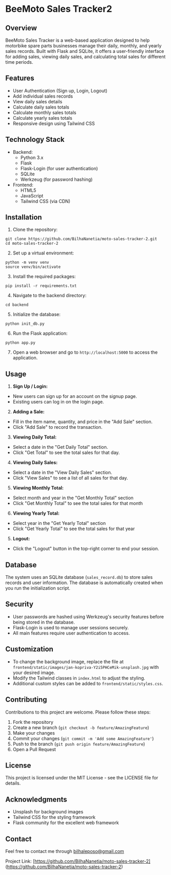 # BeeMoto Sales Tracker2

## Overview

BeeMoto Sales Tracker is a web-based application designed to help motorbike spare parts businesses manage their daily, monthly, and yearly sales records. Built with Flask and SQLite, it offers a user-friendly interface for adding sales, viewing daily sales, and calculating total sales for different time periods.

## Features

- User Authentication (Sign up, Login, Logout)
- Add individual sales records
- View daily sales details
- Calculate daily sales totals
- Calculate monthly sales totals
- Calculate yearly sales totals
- Responsive design using Tailwind CSS

## Technology Stack
- Backend:
  - Python 3.x
  - Flask
  - Flask-Login (for user authentication)
  - SQLite
  - Werkzeug (for password hashing)
- Frontend:
  - HTML5
  - JavaScript
  - Tailwind CSS (via CDN)

## Installation

1. Clone the repository:
``` console
git clone https://github.com/BilhaNanetia/moto-sales-tracker-2.git
cd moto-sales-tracker-2
```
2. Set up a virtual environment:
```console
python -m venv venv
source venv/bin/activate 
```
3. Install the required packages:
``` console
pip install -r requirements.txt
```
4. Navigate to the backend directory:
``` console
cd backend
```
5. Initialize the database:
``` console
python init_db.py
```
6. Run the Flask application:
``` console
python app.py
```
7. Open a web browser and go to `http://localhost:5000` to access the application.

## Usage
1. **Sign Up / Login:**
- New users can sign up for an account on the signup page.
- Existing users can log in on the login page.
2. **Adding a Sale:**
- Fill in the item name, quantity, and price in the "Add Sale" section.
- Click "Add Sale" to record the transaction.
3. **Viewing Daily Total:**
- Select a date in the "Get Daily Total" section.
- Click "Get Total" to see the total sales for that day.
4. **Viewing Daily Sales:**
- Select a date in the "View Daily Sales" section.
- Click "View Sales" to see a list of all sales for that day.
5. **Viewing Monthly Total:**
- Select month and year in the "Get Monthly Total" section
- Click "Get Monthly Total" to see the total sales for that month
6. **Viewing Yearly Total:**
- Select year in the "Get Yearly Total" section
- Click "Get Yearly Total" to see the total sales for that year
5. **Logout:**
- Click the "Logout" button in the top-right corner to end your session.
## Database
The system uses an SQLite database (`sales_record.db`) to store sales records and user information. The database is automatically created when you run the initialization script.
## Security
- User passwords are hashed using Werkzeug's security features before being stored in the database.
- Flask-Login is used to manage user sessions securely.
- All main features require user authentication to access.
## Customization
- To change the background image, replace the file at `frontend/static/images/jan-kopriva-Y2i5PHCeMik-unsplash.jpg` with your desired image.
- Modify the Tailwind classes in `index.html` to adjust the styling.
- Additional custom styles can be added to `frontend/static/styles.css`.
## Contributing
Contributions to this project are welcome. Please follow these steps:
1. Fork the repository
2. Create a new branch (`git checkout -b feature/AmazingFeature`)
3. Make your changes
4. Commit your changes (`git commit -m 'Add some AmazingFeature'`)
5. Push to the branch (`git push origin feature/AmazingFeature`)
6. Open a Pull Request
## License
This project is licensed under the MIT License - see the LICENSE file for details.
## Acknowledgments
- Unsplash for background images
- Tailwind CSS for the styling framework
- Flask community for the excellent web framework
## Contact
Feel free to contact me through  bilhaleposo@gmail.com

Project Link: [https://github.com/BilhaNanetia/moto-sales-tracker-2]   (https://github.com/BilhaNanetia/moto-sales-tracker-2)